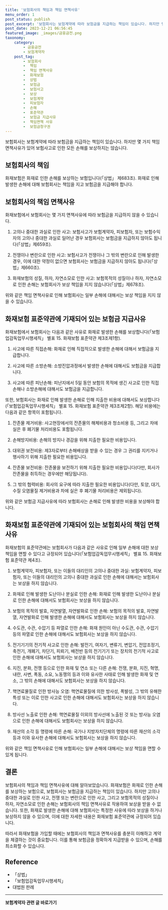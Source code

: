 ```yaml
---
title: '보험회사의 책임과 책임 면책사유'
menu_order: 1
post_status: publish
post_excerpt: '보험회사는 보험계약에 따라 보험금을 지급하는 책임이 있습니다. 하지만 몇 가지 책임 면책사유가 있어 보험사고로 인한 모든 손해를 보상하지는 않습니다.'
post_date: 2023-12-21 06:56:45
featured_image: _images/금융금전.png
taxonomy:
    category:
        - 금융금전
        - 보험계약자
    post_tag:
        - 보험회사
        -  책임
        -  책임 면책사유
        -  화재보험
        -  상법
        -  보험금
        -  보험사고
        -  보상
        -  보험계약
        -  피보험자
        -  손해
        -  표준약관
        -  보험금 지급사유
        -  책임면책 사유
        -  보험금청구권
---
```



보험회사는 보험계약에 따라 보험금을 지급하는 책임이 있습니다. 하지만 몇 가지 책임 면책사유가 있어 보험사고로 인한 모든 손해를 보상하지는 않습니다.

## 보험회사의 책임

화재보험은 화재로 인한 손해를 보상하는 보험입니다(「상법」 제683조). 화재로 인해 발생한 손해에 대해 보험회사는 책임을 지고 보험금을 지급해야 합니다.

## 보험회사의 책임 면책사유

화재보험에서 보험회사는 몇 가지 면책사유에 따라 보험금을 지급하지 않을 수 있습니다.

1. 고의나 중대한 과실로 인한 사고: 보험사고가 보험계약자, 피보험자, 또는 보험수익자의 고의나 중대한 과실로 일어난 경우 보험회사는 보험금을 지급하지 않아도 됩니다(「상법」제659조).

2. 전쟁이나 변란으로 인한 사고: 보험사고가 전쟁이나 그 밖의 변란으로 인해 발생한 경우, 이에 대한 약정이 없으면 보험회사는 보험금을 지급하지 않아도 됩니다(「상법」제660조).

3. 화재보험의 성질, 하자, 자연소모로 인한 사고: 보험목적의 성질이나 하자, 자연소모로 인한 손해는 보험회사가 보상 책임을 지지 않습니다(「상법」제678조).

위와 같은 책임 면책사유로 인해 보험회사는 일부 손해에 대해서는 보상 책임을 지지 않을 수 있습니다.

## 화재보험 표준약관에 기재되어 있는 보험금 지급사유

화재보험에서 보험회사는 다음과 같은 사유로 화재로 발생한 손해를 보상합니다(「보험업감독업무시행세칙」 별표 15. 화재보험 표준약관 제3조제1항).

1. 사고에 따른 직접손해: 화재로 인해 직접적으로 발생한 손해에 대해서 보험금을 지급합니다.

2. 사고에 따른 소방손해: 소방진압과정에서 발생한 손해에 대해서도 보험금을 지급합니다.

3. 사고에 따른 피난손해: 피난지에서 5일 동안 보험의 목적에 생긴 사고로 인한 직접손해나 소방손해에 대해서도 보험금을 지급합니다.

또한, 보험회사는 화재로 인해 발생한 손해로 인해 지출한 비용에 대해서도 보상합니다(「보험업감독업무시행세칙」 별표 15. 화재보험 표준약관 제3조제2항). 해당 비용에는 다음과 같은 항목이 포함됩니다.

1. 잔존물 제거비용: 사고현장에서의 잔존물의 해체비용과 청소비용 등, 그리고 차에 실은 후 폐기물 처리비용도 포함됩니다.

2. 손해방지비용: 손해의 방지나 경감을 위해 지출한 필요한 비용입니다.

3. 대위권 보전비용: 제3자로부터 손해배상을 받을 수 있는 경우 그 권리를 지키거나 행사하기 위해 지출한 필요한 비용입니다.

4. 잔존물 보전비용: 잔존물을 보전하기 위해 지출한 필요한 비용입니다(다만, 회사가 잔존물을 취득하는 경우에만 해당됩니다).

5. 그 밖의 협력비용: 회사의 요구에 따라 지출한 필요한 비용입니다(다만, 토양, 대기, 수질 오염물질 제거비용과 차에 실은 후 폐기물 처리비용은 제외됩니다).

위와 같은 보험금 지급사유에 따라 보험회사는 손해로 인해 발생한 비용을 보상해야 합니다.

## 화재보험 표준약관에 기재되어 있는 보험회사의 책임 면책사유

화재보험의 표준약관에는 보험회사가 다음과 같은 사유로 인해 일부 손해에 대한 보상 책임을 면할 수 있다고 규정되어 있습니다(「보험업감독업무시행세칙」 별표 15. 화재보험 표준약관 제4조).

1. 보험계약자, 피보험자, 또는 이들의 대리인의 고의나 중대한 과실: 보험계약자, 피보험자, 또는 이들의 대리인의 고의나 중대한 과실로 인한 손해에 대해서는 보험회사는 보상을 하지 않습니다.

2. 화재로 인해 발생한 도난이나 분실로 인한 손해: 화재로 인해 발생한 도난이나 분실로 인한 손해에 대해서도 보험회사는 보상을 하지 않습니다.

3. 보험의 목적의 발효, 자연발열, 자연발화로 인한 손해: 보험의 목적의 발효, 자연발열, 자연발화로 인해 발생한 손해에 대해서도 보험회사는 보상을 하지 않습니다.

4. 수도관, 수관, 수압기 등 파열로 인한 손해: 화재 원인이 아닌 수도관, 수관, 수압기 등의 파열로 인한 손해에 대해서도 보험회사는 보상을 하지 않습니다.

5. 전기기기의 전기적 사고로 인한 손해: 발전기, 여자기, 변류기, 변압기, 전압조정기, 축전기, 개폐기, 차단기, 피뢰기, 배전반 등의 전기기기 또는 장치의 전기적 사고로 인한 손해에 대해서도 보험회사는 보상을 하지 않습니다.

6. 지진, 분화, 전쟁 등으로 인한 화재 및 연소 또는 다른 손해: 전쟁, 분화, 지진, 혁명, 내란, 사변, 폭동, 소요, 노동쟁의 등과 이와 유사한 사태로 인해 발생한 화재 및 연소, 그 밖의 손해에 대해서도 보험회사는 보상을 하지 않습니다.

7. 핵연료물질로 인한 방사능 오염: 핵연료물질에 의한 방사성, 폭발성, 그 밖의 유해한 특성 또는 이로 인한 사고로 인한 손해에 대해서도 보험회사는 보상을 하지 않습니다.

8. 방사선 노출로 인한 손해: 핵연료물질 이외의 방사선에 노출된 것 또는 방사능 오염으로 인한 손해에 대해서도 보험회사는 보상을 하지 않습니다.

9. 재산의 소각 등 명령에 따른 손해: 국가나 지방자치단체의 명령에 따른 재산의 소각 등과 이와 유사한 손해에 대해서도 보험회사는 보상을 하지 않습니다.

위와 같은 책임 면책사유로 인해 보험회사는 일부 손해에 대해서는 보상 책임을 면할 수 있게 됩니다.

## 결론

보험회사의 책임과 책임 면책사유에 대해 알아보았습니다. 화재보험은 화재로 인한 손해를 보상하는 보험으로, 보험회사는 보험금을 지급하는 책임이 있습니다. 하지만 고의나 중대한 과실로 인한 사고, 전쟁 또는 변란으로 인한 사고, 그리고 보험목적의 성질이나 하자, 자연소모로 인한 손해는 보험회사의 책임 면책사유로 작용하여 보상을 받을 수 없습니다. 또한, 화재로 발생한 손해에 대해 보험회사는 특정한 사유에 따라 보상을 하거나 보상하지 않을 수 있으며, 이에 대한 자세한 내용은 화재보험 표준약관에 규정되어 있습니다.

따라서 화재보험을 가입할 때에는 보험회사의 책임과 면책사유를 충분히 이해하고 계약을 체결하는 것이 중요합니다. 이를 통해 보험금을 정확하게 지급받을 수 있으며, 손해를 최소화할 수 있습니다.

## Reference

- 「상법」
- 「보험업감독업무시행세칙」
- 대법원 판례
<!-- wp:separator -->
<hr class="wp-block-separator has-alpha-channel-opacity"/>
<!-- /wp:separator -->

<!-- wp:group {"backgroundColor":"base","layout":{"type":"constrained"}} -->
<div class="wp-block-group has-base-background-color has-background"><!-- wp:paragraph {"align":"center","fontSize":"medium"} -->
<p class="has-text-align-center has-large-font-size"><strong>보험계약자 관련 글 바로가기</strong></p>
<!-- /wp:paragraph -->


<!-- wp:latest-posts
{"categories":[{"id":13963,"count":19,"description":"","link":"https://uknowlaw.com/category/%eb%b3%b4%ed%97%98%ea%b3%84%ec%95%bd%ec%9e%90/","name":"보험계약자","slug":"보험계약자","taxonomy":"category","parent":0,"meta":[],"_links":{"self":[{"href":"https://uknowlaw.com/wp-json/wp/v2/categories/13963"}],"collection":[{"href":"https://uknowlaw.com/wp-json/wp/v2/categories"}],"about":[{"href":"https://uknowlaw.com/wp-json/wp/v2/taxonomies/category"}],"wp:post_type":[{"href":"https://uknowlaw.com/wp-json/wp/v2/posts?categories=13963"}],"curies":[{"name":"wp","href":"https://api.w.org/{rel}","templated":true}]}}],"postsToShow":100,"excerptLength":28,"postLayout":"grid","columns":2,"featuredImageAlign":"left","featuredImageSizeSlug":"large","fontSize":"small"} /--></div>
<!-- /wp:group -->